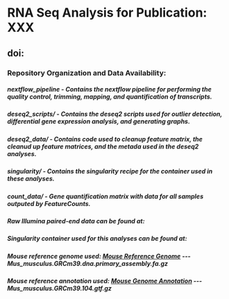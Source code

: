 # RNA Seq Analysis for Publication: XXX

## doi:


### Repository Organization and Data Availability:



##### nextflow_pipeline - Contains the nextflow pipeline for performing the quality control, trimming, mapping, and quantification of transcripts.

##### deseq2_scripts/ - Contains the deseq2 scripts used for outlier detection, differential gene expression analysis, and generating graphs.

##### deseq2_data/ - Contains code used to cleanup feature matrix, the cleanud up feature matrices, and the metada used in the deseq2 analyses.

##### singularity/ - Contains the singularity recipe for the container used in these analyses.

##### count_data/ - Gene quantification matrix with data for all samples outputed by FeatureCounts.

##### Raw Illumina paired-end data can be found at:

##### Singularity container used for this analyses can be found at:

##### Mouse reference genome used: [Mouse Reference Genome](Mus_musculus.GRCm39.dna.primary_assembly.fa.gz) --- Mus_musculus.GRCm39.dna.primary_assembly.fa.gz

##### Mouse reference annotation used: [Mouse Genome Annotation](http://ftp.ensembl.org/pub/release-104/gtf/mus_musculus/) --- Mus_musculus.GRCm39.104.gtf.gz
